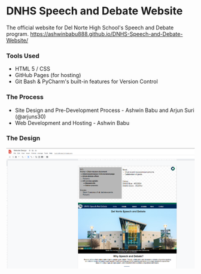 # DNHS Speech and Debate Website
The official website for Del Norte High School's Speech and Debate program.
https://ashwinbabu888.github.io/DNHS-Speech-and-Debate-Website/

### Tools Used
- HTML 5 / CSS
- GitHub Pages (for hosting)
- Git Bash & PyCharm's built-in features for Version Control

### The Process
- Site Design and Pre-Development Process - Ashwin Babu and Arjun Suri (@arjuns30)
- Web Development and Hosting - Ashwin Babu

### The Design
![Site Design](img/site-design.PNG)
